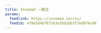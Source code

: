 ```yaml
---
title: Innomad 一挪迈
params:
  feedlink: https://innomad.io/rss/
  feedid: ef8e5d4b767263e3bd2bb3f7ed874c60
---
```


